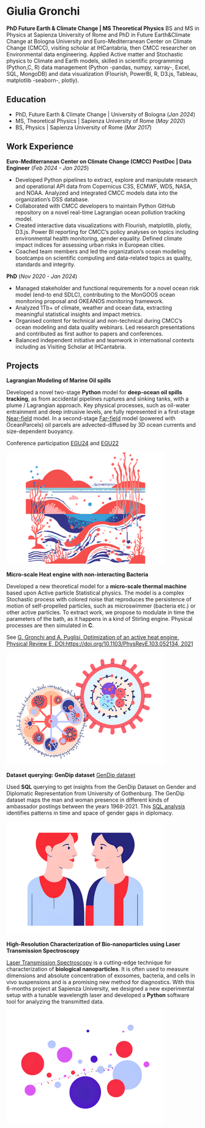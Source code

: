 # Giulia Gronchi

**PhD Future Earth & Climate Change | MS Theoretical Physics**
BS and MS in Physics at Sapienza University of Rome and PhD in Future Earth&Climate Change at Bologna University and Euro-Mediterranean Center on Climate Change (CMCC), visiting scholar at IHCantabria, then CMCC researcher on Environmental data engineering.
Applied Active matter and Stochastic physics to Climate and Earth models, skilled in scientific programming (Python,C, R) data management (Python -pandas, numpy, xarray-, Excel, SQL, MongoDB) and data visualization (Flourish, PowerBI, R, D3.js, Tableau, matplotlib -seaborn-, plotly).


## Education
- PhD, Future Earth & Climate Change | University of Bologna (_Jan 2024_)
- MS, Theoretical Physics | Sapienza University of Rome (_May 2020_)
- BS, Physics | Sapienza University of Rome (_Mar 2017_)

  

## Work Experience 
**Euro-Mediterranean Center on Climate Change (CMCC)**
**PostDoc | Data Engineer**  (_Feb 2024 - Jan 2025_)
- Developed Python pipelines to extract, explore and manipulate research and operational API data from Copernicus C3S, ECMWF, WDS, NASA, and NOAA. Analyzed and integrated CMCC models data into the organization’s DSS database.
- Collaborated with CMCC developers to maintain Python GitHub repository on a novel real-time Lagrangian ocean pollution tracking model.
- Created interactive data visualizations with Flourish, matplotlib, plotly, D3.js. Power BI reporting for CMCC’s policy analyses on topics including environmental health monitoring, gender equality. Defined climate impact indices for assessing urban risks in European cities.
- Coached team members and led the organization’s ocean modeling bootcamps on scientific computing and data-related topics as quality, standards and integrity.


**PhD** (_Nov 2020 - Jan 2024_)
- Managed stakeholder and functional requirements for a novel ocean risk model (end-to end SDLC), contributing to the MonGOOS ocean monitoring proposal and OKEANOS monitoring framework.
- Analyzed 1Tb+ of climate, weather and ocean data, extracting meaningful statistical insights and impact metrics.
- Organised content for technical and non-technical during CMCC’s ocean modeling and data quality webinars. Led research presentations and contributed as first author to papers and conferences.
- Balanced independent initiative and teamwork in international contexts including as Visiting Scholar at IHCantabria. 


  

## Projects
**Lagrangian Modeling of Marine Oil spills**

Developed a novel two-stage **Python** model for **deep-ocean oil spills tracking**, as from accidental pipelines ruptures and sinking tanks, with a plume / Lagrangian approach. Key physical processes, such as oil-water entrainment and deep intrusive levels, are fully represented in a first-stage [Near-field](https://github.com/GiuliaGronchi/NearParcels) model. In a second-stage [Far-field](https://github.com/GiuliaGronchi/FarParcels) model (powered with OceanParcels) oil parcels are advected-diffused by 3D ocean currents and size-dependent buoyancy.

Conference participation [EGU24](https://meetingorganizer.copernicus.org/EGU24/EGU24-9808.html) and [EGU22](https://meetingorganizer.copernicus.org/EGU22/EGU22-7607.html)

![Images](/assets/img/deep.png)



**Micro-scale Heat engine with non-interacting Bacteria**

Developed a new theoretical model for a **micro-scale thermal machine** based upon Active particle Statistical physics. The model is a complex Stochastic process with colored noise that reproduces the persistence of motion of self-propelled particles, such as microswimmer (bacteria etc.) or other active particles. To extract work, we propose to modulate in time the parameters of the bath, as it happens in a kind of Stirling engine. Physical processes are then simulated in **C**. 

See [G. Gronchi and A. Puglisi, Optimization of an active heat engine, Physical Review E, DOI:https://doi.org/10.1103/PhysRevE.103.052134, 2021](https://journals.aps.org/pre/abstract/10.1103/PhysRevE.103.052134)

![Images](/assets/img/thermal_engine.png)



**Dataset querying: GenDip dataset**
[GenDip dataset](https://www.gu.se/en/gendip/the-gendip-dataset-on-gender-and-diplomatic-representation)

Used **SQL** querying to get insights from the GenDip Dataset on Gender and Diplomatic Representation from University of Gothenburg.
The GenDip dataset maps the man and woman presence in different kinds of ambassador postings between the years 1968-2021. This [SQL analysis](https://github.com/GiuliaGronchi/SQL-GenDip) identifies
patterns in time and space of gender gaps in diplomacy.

![Images](/assets/img/gender_gap.png)

**High-Resolution Characterization of Bio-nanoparticles using Laser Transmission Spectroscopy**


[Laser Transmission Spectroscopy](https://ieeexplore.ieee.org/document/9359477) is a cutting-edge technique for characterization of **biological nanoparticles**. It is often used to measure dimensions and absolute concentration of exosomes, bacteria, and cells in vivo suspensions and is a promising new method for diagnostics. With this 6-months project at Sapienza University, we designed a new experimental setup with a tunable wavelength laser and developed a **Python** software tool for analyzing the transmitted data.

![Images](/assets/img/laser.png)


